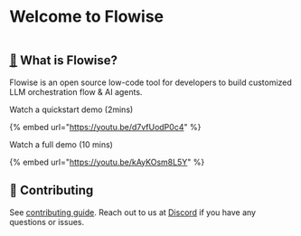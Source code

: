 # Welcome to Flowise

<figure><img src=".gitbook/assets/flowise.gif" alt=""><figcaption></figcaption></figure>

## [🤔](https://emojipedia.org/thinking-face/) What is Flowise?

Flowise is an open source low-code tool for developers to build customized LLM orchestration flow & AI agents.

Watch a quickstart demo (2mins)

{% embed url="https://youtu.be/d7vfUodP0c4" %}

Watch a full demo (10 mins)

{% embed url="https://youtu.be/kAyKOsm8L5Y" %}

## 🙌 Contributing

See [contributing guide](CONTRIBUTING.md). Reach out to us at [Discord](https://discord.gg/jbaHfsRVBW) if you have any questions or issues.
